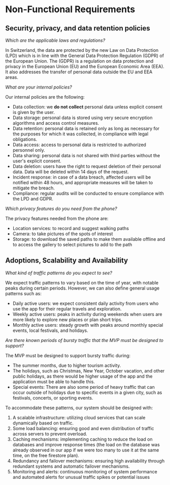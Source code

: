 # Non-Functional Requirements

## Security, privacy, and data retention policies

*Which are the applicable laws and regulations?*

In Switzerland, the data are protected by the new Law on Data Protection (LPD) which is in line with the General Data Protection Regulation (GDPR) of the European Union.
The (GDPR) is a regulation on data protection and privacy in the European Union (EU) and the European Economic Area (EEA). 
It also addresses the transfer of personal data outside the EU and EEA areas. 

*What are your internal policies?*

Our internal policies are the following:

- Data collection: we **do not collect** personal data unless explicit consent is given by the user.
- Data storage: personal data is stored using very secure encryption algorithms and access control measures.
- Data retention: personal data is retained only as long as necessary for the purposes for which it was collected, in compliance with legal obligations.
- Data access: access to personal data is restricted to authorized personnel only.
- Data sharing: personal data is not shared with third parties without the user's explicit consent.
- Data deletion: users have the right to request deletion of their personal data. Data will be deleted within 14 days of the request.
- Incident response: in case of a data breach, affected users will be notified within 48 hours, and appropriate measures will be taken to mitigate the breach.
- Compliance: regular audits will be conducted to ensure compliance with the LPD and GDPR.


*Which privacy features do you need from the phone?*

The privacy features needed from the phone are:

- Location services: to record and suggest walking paths
- Camera: to take pictures of the spots of interest
- Storage: to download the saved paths to make them available offline and to access the gallery to select pictures to add to the path

## Adoptions, Scalability and Availability

*What kind of traffic patterns do you expect to see?*

We expect traffic patterns to vary based on the time of year, with notable peaks during certain periods. However, we can also define general usage patterns such as:

- Daily active users: we expect consistent daily activity from users who use the app for their regular travels and exploration.
- Weekly active users: peaks in activity during weekends when users are more likely to explore new places or plan short trips.
- Monthly active users: steady growth with peaks around monthly special events, local festivals, and holidays.

*Are there known periods of bursty traffic that the MVP must be designed to support?*

The MVP must be designed to support bursty traffic during:

- The summer months, due to higher tourism activity.
- The holidays, such as Christmas, New Year, October vacation, and other public holidays, as there would be higher usage of the app and the application must be able to handle this.
- Special events: There are also some period of heavy traffic that can occur outside of holidays due to specific events in a given city, such as festivals, concerts, or sporting events.

To accommodate these patterns, our system should be designed with:

1. A scalable infrastructure: utilizing cloud services that can scale dynamically based on traffic.
2. Some load balancing: ensuring good and even distribution of traffic across servers to prevent overload.
3. Caching mechanisms: implementing caching to reduce the load on databases and improve response times (the load on the database was already observed in our app if we were too many to use it at the same time, on the free firestore plan).
4. Redundancy and failover mechanisms: ensuring high availability through redundant systems and automatic failover mechanisms.
5. Monitoring and alerts: continuous monitoring of system performance and automated alerts for unusual traffic spikes or potential issues

